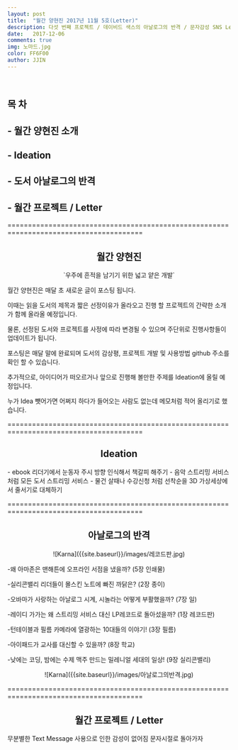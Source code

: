 ```yaml
---
layout: post
title:  "월간 양현진 2017년 11월 5호(Letter)"
description: 다섯 번째 프로젝트 / 데이비드 색스의 아날로그의 반격 / 문자감성 SNS Letter
date:   2017-12-06
comments: true
img: 노마드.jpg
color: FF6F00
author: JJIN
---
```

<br>
<h2>목 차 </h2>
<h2>- 월간 양현진 소개</h2>
<h2>- Ideation</h2>
<h2>- 도서 아날로그의 반격</h2>
<h2>- 월간 프로젝트 / Letter</h2>

=======================================================================================
<br>
<div style="text-align:center" markdown="1">
<h2>월간 양현진</h2>
`우주에 흔적을 남기기 위한 넓고 얕은 개발`
</div>

월간 양현진은 매달 초 새로운 글이 포스팅 됩니다.

이때는 읽을 도서의 제목과 짧은 선정이유가 올라오고 진행 할 프로젝트의 간략한 소개가 함께 올라올 예정입니다.

물론, 선정된 도서와 프로젝트를 사정에 따라 변경될 수 있으며 주단위로 진행사항들이 업데이트가 됩니다.

포스팅은 매달 말에 완료되며 도서의 감상평, 프로젝트 개발 및 사용방법 github 주소를 확인 할 수 있습니다.

추가적으로, 아이디어가 떠오르거나 앞으로 진행해 볼만한 주제를 Ideation에 올릴 예정입니다.

누가 Idea 뺏어가면 어쩌지 하다가 들어오는 사람도 없는데 메모처럼 적어 올리기로 했습니다.

=======================================================================================
<br>
<div style="text-align:center" markdown="1">
<h2>Ideation</h2>
</div>
 - ebook 리더기에서 눈동자 주시 방향 인식해서 책갈피 해주기
 - 음악 스트리밍 서비스 처럼 모든 도서 스트리밍 서비스
 - 물건 살때나 수강신청 처럼 선착순을 3D 가상세상에서 줄서기로 대체하기

=======================================================================================
<br>
<div style="text-align:center" markdown="1">
<h2>아날로그의 반격</h2>
</div>
<div style="text-align:center" markdown="1">
![Karna]({{site.baseurl}}/images/레코드판.jpg)
</div>

-왜 아마존은 맨해튼에 오프라인 서점을 냈을까? (5장 인쇄물)

-실리콘밸리 리더들이 몰스킨 노트에 빠진 까닭은? (2장 종이)

-오바마가 사랑하는 아날로그 시계, 시놀라는 어떻게 부활했을까? (7장 일)

-레이디 가가는 왜 스트리밍 서비스 대신 LP레코드로 돌아섰을까? (1장 레코드판)

-턴테이블과 필름 카메라에 열광하는 10대들의 이야기! (3장 필름) 

-아이패드가 교사를 대신할 수 있을까? (8장 학교)

-낮에는 코딩, 밤에는 수제 맥주 만드는 밀레니얼 세대의 일상! (9장 실리콘밸리)

<div style="text-align:center" markdown="1">
![Karna]({{site.baseurl}}/images/아날로그의반격.jpg)
</div>

=======================================================================================
<br>
<div style="text-align:center" markdown="1">
<h2>월간 프로젝트 / Letter</h2>
</div>

무분별한 Text Message 사용으로 인한 감성이 없어짐 문자시절로 돌아가자

